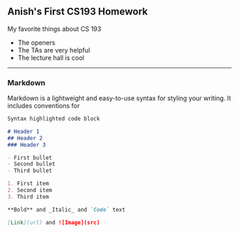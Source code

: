 ## Anish's First CS193 Homework

My favorite things about CS 193
- The openers
- The TAs are very helpful
- The lecture hall is cool 

---

### Markdown

Markdown is a lightweight and easy-to-use syntax for styling your writing. It includes conventions for

```markdown
Syntax highlighted code block

# Header 1
## Header 2
### Header 3

- First bullet
- Second bullet
- Third bullet

1. First item
2. Second item
3. Third item

**Bold** and _Italic_ and `Code` text

[Link](url) and ![Image](src)
```
